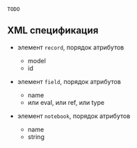 ﻿

``TODO``

## XML спецификация

* элемент ``record``, порядок атрибутов
   * model
   * id

* элемент ``field``, порядок атрибутов
   * name
   * или eval, или ref, или type

* элемент ``notebook``, порядок атрибутов
   * name
   * string
